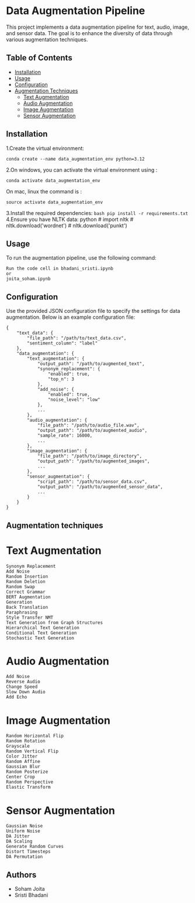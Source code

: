 
# Data Augmentation Pipeline

This project implements a data augmentation pipeline for text, audio, image, and sensor data. 
The goal is to enhance the diversity of data through various augmentation techniques.

## Table of Contents

- [Installation](#installation)
- [Usage](#usage)
- [Configuration](#configuration)
- [Augmentation Techniques](#augmentation-techniques)
  - [Text Augmentation](#text-augmentation)
  - [Audio Augmentation](#audio-augmentation)
  - [Image Augmentation](#image-augmentation)
  - [Sensor Augmentation](#sensor-augmentation)


## Installation

1.Create the virtual environment:
```
conda create --name data_augmentation_env python=3.12

```
2.On windows, you can activate the virtual environment using :
```
conda activate data_augmentation_env
```
On mac, linux the command is :
```
source activate data_augmentation_env
```
3.Install the required dependencies:
    ```bash
    pip install -r requirements.txt
    ```
4.Ensure you have NLTK data:
    python
    # import nltk
    # nltk.download('wordnet')
    # nltk.download('punkt')
    

## Usage

To run the augmentation pipeline, use the following command:

```
Run the code cell in bhadani_sristi.ipynb
or 
joita_soham.ipynb

```

## Configuration
Use the provided JSON configuration file to specify the settings for data augmentation.
Below is an example configuration file:
```
{
    "text_data": {
        "file_path": "/path/to/text_data.csv",
        "sentiment_column": "label"
    },
    "data_augmentation": {
        "text_augmentation": {
            "output_path": "/path/to/augmented_text",
            "synonym_replacement": {
                "enabled": true,
                "top_n": 3
            },
            "add_noise": {
                "enabled": true,
                "noise_level": "low"
            },
            ...
        },
        "audio_augmentation": {
            "file_path": "/path/to/audio_file.wav",
            "output_path": "/path/to/augmented_audio",
            "sample_rate": 16000,
            ...
        },
        "image_augmentation": {
            "file_path": "/path/to/image_directory",
            "output_path": "/path/to/augmented_images",
            ...
        },
        "sensor_augmentation": {
            "script_path": "/path/to/sensor_data.csv",
            "output_path": "/path/to/augmented_sensor_data",
            ...
        }
    }
}
```
## Augmentation techniques
# Text Augmentation
    Synonym Replacement
    Add Noise
    Random Insertion
    Random Deletion
    Random Swap
    Correct Grammar
    BERT Augmentation
    Generation
    Back Translation
    Paraphrasing
    Style Transfer NMT
    Text Generation from Graph Structures
    Hierarchical Text Generation
    Conditional Text Generation
    Stochastic Text Generation
# Audio Augmentation
    Add Noise
    Reverse Audio
    Change Speed
    Slow Down Audio
    Add Echo
# Image Augmentation
    Random Horizontal Flip
    Random Rotation
    Grayscale
    Random Vertical Flip
    Color Jitter
    Random Affine
    Gaussian Blur
    Random Posterize
    Center Crop
    Random Perspective
    Elastic Transform
# Sensor Augmentation
    Gaussian Noise
    Uniform Noise
    DA Jitter
    DA Scaling
    Generate Random Curves
    Distort Timesteps
    DA Permutation



## Authors

- Soham Joita
- Sristi Bhadani
